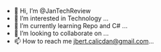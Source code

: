 - 👋 Hi, I’m @JanTechReview
- 👀 I’m interested in Technology ...
- 🌱 I’m currently learning Repo and C# ...
- 💞️ I’m looking to collaborate on ...
- 📫 How to reach me jbert.calicdan@gmail.com...

<!---
JanTechReview/JanTechReview is a ✨ special ✨ repository because its `README.md` (this file) appears on your GitHub profile.
You can click the Preview link to take a look at your changes.
--->
